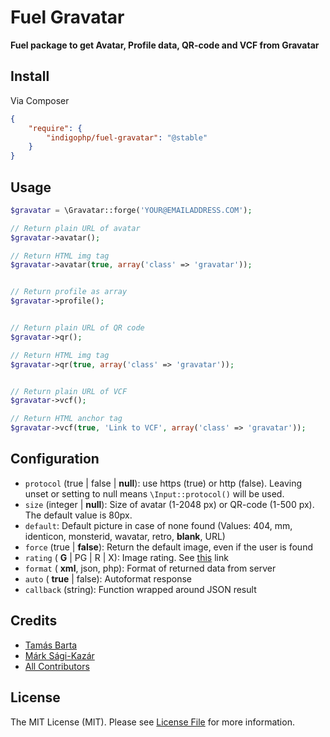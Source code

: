 # Fuel Gravatar

**Fuel package to get Avatar, Profile data, QR-code and VCF from Gravatar**


## Install

Via Composer

``` json
{
    "require": {
        "indigophp/fuel-gravatar": "@stable"
    }
}
```


## Usage

``` php
$gravatar = \Gravatar::forge('YOUR@EMAILADDRESS.COM');

// Return plain URL of avatar
$gravatar->avatar();

// Return HTML img tag
$gravatar->avatar(true, array('class' => 'gravatar'));


// Return profile as array
$gravatar->profile();


// Return plain URL of QR code
$gravatar->qr();

// Return HTML img tag
$gravatar->qr(true, array('class' => 'gravatar'));


// Return plain URL of VCF
$gravatar->vcf();

// Return HTML anchor tag
$gravatar->vcf(true, 'Link to VCF', array('class' => 'gravatar'));
```


## Configuration

* ```protocol``` (true | false | __null__): use https (true) or http (false). Leaving unset or setting to null means ```\Input::protocol()``` will be used.
* ```size``` (integer | __null__): Size of avatar (1-2048 px) or QR-code (1-500 px). The default value is 80px.
* ```default```: Default picture in case of none found (Values: 404, mm, identicon, monsterid, wavatar, retro, __blank__, URL)
* ```force``` (true | __false__): Return the default image, even if the user is found
* ```rating``` ( __G__ | PG | R | X): Image rating. See [this](http://hu.gravatar.com/site/implement/images/#rating) link
* ```format``` ( __xml__, json, php): Format of returned data from server
* ```auto``` ( __true__ | false): Autoformat response
* ```callback``` (string): Function wrapped around JSON result


## Credits

- [Tamás Barta](https://github.com/TamasBarta)
- [Márk Sági-Kazár](https://github.com/sagikazarmark)
- [All Contributors](https://github.com/indigophp/fuel-gravatar/contributors)


## License

The MIT License (MIT). Please see [License File](https://github.com/indigophp/fuel-gravatar/blob/develop/LICENSE) for more information.